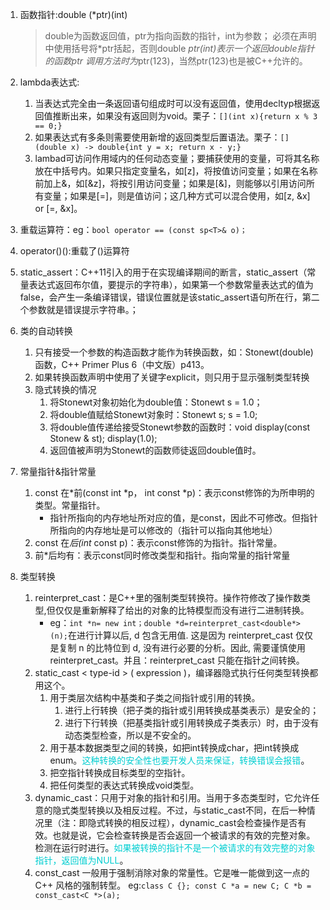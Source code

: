 1. 函数指针:double (*ptr)(int)
    > double为函数返回值，ptr为指向函数的指针，int为参数；
    > 必须在声明中使用括号将*ptr括起，否则double *ptr(int)表示一个返回double指针的函数ptr
    > 调用方法时为*ptr(123)，当然ptr(123)也是被C++允许的。

2. lambda表达式:
    1. 当表达式完全由一条返回语句组成时可以没有返回值，使用decltyp根据返回值推断出来，如果没有返回则为void。栗子：```[](int x){return x % 3 == 0;}```
    2. 如果表达式有多条则需要使用新增的返回类型后置语法。栗子：```[](double x) -> double{int y = x; return x - y;}```
    3. lambad可访问作用域内的任何动态变量；要捕获使用的变量，可将其名称放在中括号内。如果只指定变量名，如[z]，将按值访问变量；如果在名称前加上&，如[&z]，将按引用访问变量；如果是[&]，则能够以引用访问所有变量；如果是[=]，则是值访问；这几种方式可以混合使用，如[z, &x] or [=, &x]。

3. 重载运算符：eg：```bool operator == (const sp<T>& o)；```

4. operator()():重载了()运算符

5. static_assert：C++11引入的用于在实现编译期间的断言，static_assert（常量表达式返回布尔值，要提示的字符串），如果第一个参数常量表达式的值为false，会产生一条编译错误，错误位置就是该static_assert语句所在行，第二个参数就是错误提示字符串。；

6. 类的自动转换
    1. 只有接受一个参数的构造函数才能作为转换函数，如：Stonewt(double)函数，C++ Primer Plus 6（中文版）p413。
    2. 如果转换函数声明中使用了关键字explicit，则只用于显示强制类型转换
    3. 隐式转换的情况
        1. 将Stonewt对象初始化为double值：Stonewt s = 1.0；
        2. 将double值赋给Stonewt对象时：Stonewt s; s = 1.0;
        3. 将double值传递给接受Stonewt参数的函数时：void display(const Stonew & st); display(1.0);
        4. 返回值被声明为Stonewt的函数师徒返回double值时。

7. 常量指针&指针常量
    1. const 在*前(const int *p， int const *p)：表示const修饰的为所申明的类型。常量指针。
        - 指针所指向的内存地址所对应的值，是const，因此不可修改。但指针所指向的内存地址是可以修改的（指针可以指向其他地址）
    2. const 在*后(int* const p)：表示const修饰的为指针。指针常量。
    3. 前*后均有：表示const同时修改类型和指针。指向常量的指针常量

8. 类型转换
    1. reinterpret_cast：是C++里的强制类型转换符。操作符修改了操作数类型,但仅仅是重新解释了给出的对象的比特模型而没有进行二进制转换。
        - eg：```int *n= new int；double *d=reinterpret_cast<double*> (n);```在进行计算以后, d 包含无用值. 这是因为 reinterpret_cast 仅仅是复制 n 的比特位到 d, 没有进行必要的分析。因此, 需要谨慎使用 reinterpret_cast。并且：reinterpret_cast 只能在指针之间转换。
    2. static_cast < type-id > ( expression )，编译器隐式执行任何类型转换都用这个。
        1. 用于类层次结构中基类和子类之间指针或引用的转换。
            1. 进行上行转换（把子类的指针或引用转换成基类表示）是安全的；
            2. 进行下行转换（把基类指针或引用转换成子类表示）时，由于没有动态类型检查，所以是不安全的。
        2. 用于基本数据类型之间的转换，如把int转换成char，把int转换成enum。<font color=00CED1>这种转换的安全性也要开发人员来保证，转换错误会报错</font>。
        3. 把空指针转换成目标类型的空指针。
        4. 把任何类型的表达式转换成void类型。
    3. dynamic_cast：只用于对象的指针和引用。当用于多态类型时，它允许任意的隐式类型转换以及相反过程。不过，与static_cast不同，在后一种情况里（注：即隐式转换的相反过程），dynamic_cast会检查操作是否有效。也就是说，它会检查转换是否会返回一个被请求的有效的完整对象。检测在运行时进行。<font color=00CED1>如果被转换的指针不是一个被请求的有效完整的对象指针，返回值为NULL</font>。
    4. const_cast 一般用于强制消除对象的常量性。它是唯一能做到这一点的 C++ 风格的强制转型。
        eg:```class C {};
        const C *a = new C;
        C *b = const_cast<C *>(a);```